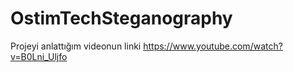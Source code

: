 # OstimTechSteganography

Projeyi anlattığım videonun linki
https://www.youtube.com/watch?v=B0Lni_Uljfo

